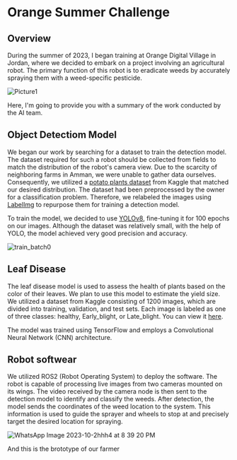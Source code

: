 # Orange Summer Challenge 
## Overview
During the summer of 2023, I began training at Orange Digital Village in Jordan, where we decided to embark on a project involving an agricultural robot. The primary function of this robot is to eradicate weeds by accurately spraying them with a weed-specific pesticide.

![Picture1](https://github.com/moayyad16/Orange-Summer-Challenge-/assets/93573570/e190852d-fe2f-4d86-81a4-5f2acdfb36c2)

Here, I'm going to provide you with a summary of the work conducted by the AI team.

## Object Detectiom Model 
We began our work by searching for a dataset to train the detection model. The dataset required for such a robot should be collected from fields to match the distribution of the robot's camera view. Due to the scarcity of neighboring farms in Amman, we were unable to gather data ourselves. Consequently, we utilized a <a href="https://www.kaggle.com/datasets/ali7432/potato-plants-dataset">potato plants dataset</a> from Kaggle that matched our desired distribution. The dataset had been preprocessed by the owner for a classification problem. Therefore, we relabeled the images using <a href="https://pypi.org/project/labelImg/1.4.0/">LabelImg</a> to repurpose them for training a detection model.

To train the model, we decided to use <a href="https://github.com/ultralytics/ultralytics">YOLOv8</a>, fine-tuning it for 100 epochs on our images. Although the dataset was relatively small, with the help of YOLO, the model achieved very good precision and accuracy.

![train_batch0](https://github.com/moayyad16/Orange-Summer-Challenge-/assets/93573570/6d52068b-e8c6-498a-bdd5-584f399b939c)

## Leaf Disease
The leaf disease model is used to assess the health of plants based on the color of their leaves. We plan to use this model to estimate the yield size. We utilized a dataset from Kaggle consisting of 1200 images, which are divided into training, validation, and test sets. Each image is labeled as one of three classes: healthy, Early_blight, or Late_blight. You can view it <a href="https://www.kaggle.com/datasets/muhammadardiputra/potato-leaf-disease-dataset">here</a>.

The model was trained using TensorFlow and employs a Convolutional Neural Network (CNN) architecture.

## Robot softwear
We utilized ROS2 (Robot Operating System) to deploy the software. The robot is capable of processing live images from two cameras mounted on its wings. The video received by the camera node is then sent to the detection model to identify and classify the weeds. After detection, the model sends the coordinates of the weed location to the system. This information is used to guide the sprayer and wheels to stop at and precisely target the desired location for spraying.


![WhatsApp Image 2023-10-2hhh4 at 8 39 20 PM](https://github.com/moayyad16/Orange-Summer-Challenge/assets/93573570/da924e11-1ac4-42a8-b872-0a74187ccddf)

And this is the brototype of our farmer  










